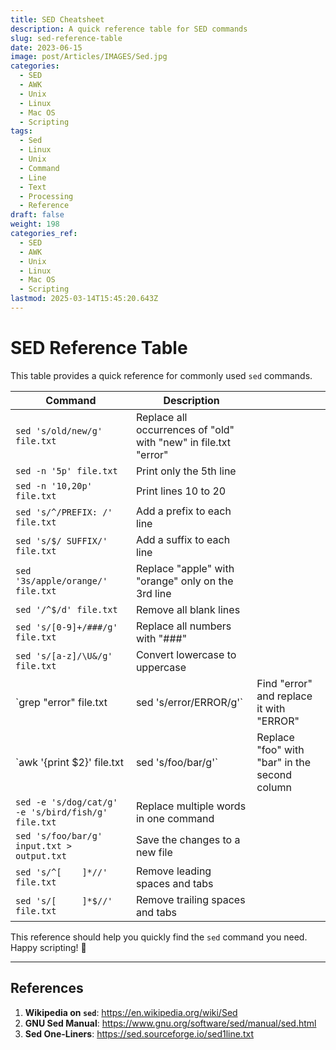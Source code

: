 ```yaml
---
title: SED Cheatsheet
description: A quick reference table for SED commands
slug: sed-reference-table
date: 2023-06-15
image: post/Articles/IMAGES/Sed.jpg
categories:
  - SED
  - AWK
  - Unix
  - Linux
  - Mac OS
  - Scripting
tags:
  - Sed
  - Linux
  - Unix
  - Command
  - Line
  - Text
  - Processing
  - Reference
draft: false
weight: 198
categories_ref:
  - SED
  - AWK
  - Unix
  - Linux
  - Mac OS
  - Scripting
lastmod: 2025-03-14T15:45:20.643Z
---
```

# SED Reference Table

This table provides a quick reference for commonly used `sed` commands.

| Command                                            | Description                                                       |                                               |
| -------------------------------------------------- | ----------------------------------------------------------------- | --------------------------------------------- |
| `sed 's/old/new/g' file.txt`                       | Replace all occurrences of "old" with "new" in file.txt   "error" |                                               |
| `sed -n '5p' file.txt`                             | Print only the 5th line                                           |                                               |
| `sed -n '10,20p' file.txt`                         | Print lines 10 to 20                                              |                                               |
| `sed 's/^/PREFIX: /' file.txt`                     | Add a prefix to each line                                         |                                               |
| `sed 's/$/ SUFFIX/' file.txt`                      | Add a suffix to each line                                         |                                               |
| `sed '3s/apple/orange/' file.txt`                  | Replace "apple" with "orange" only on the 3rd line                |                                               |
| `sed '/^$/d' file.txt`                             | Remove all blank lines                                            |                                               |
| `sed 's/[0-9]+/###/g' file.txt`                    | Replace all numbers with "###"                                    |                                               |
| `sed 's/[a-z]/\U&/g' file.txt`                     | Convert lowercase to uppercase                                    |                                               |
| \`grep "error" file.txt                            | sed 's/error/ERROR/g'\`                                           | Find "error" and replace it with "ERROR"      |
| \`awk '{print \$2}' file.txt                       | sed 's/foo/bar/g'\`                                               | Replace "foo" with "bar" in the second column |
| `sed -e 's/dog/cat/g' -e 's/bird/fish/g' file.txt` | Replace multiple words in one command                             |                                               |
| `sed 's/foo/bar/g' input.txt > output.txt`         | Save the changes to a new file                                    |                                               |
| `sed 's/^[ 	]*//' file.txt`                        | Remove leading spaces and tabs                                    |                                               |
| `sed 's/[ 	]*$//' file.txt`                        | Remove trailing spaces and tabs                                   |                                               |

This reference should help you quickly find the `sed` command you need. Happy scripting! 🎩

***

## References

1. **Wikipedia on `sed`**: <https://en.wikipedia.org/wiki/Sed>
2. **GNU Sed Manual**: <https://www.gnu.org/software/sed/manual/sed.html>
3. **Sed One-Liners**: <https://sed.sourceforge.io/sed1line.txt>

